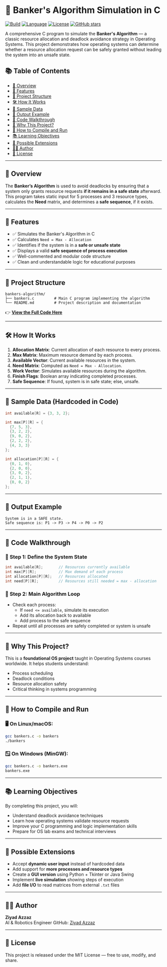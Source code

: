 # 🧠 Banker's Algorithm Simulation in C

[![Build](https://img.shields.io/badge/build-passing-brightgreen)](https://github.com/ZiyadAzzaz/bankers-algorithm)
[![Language](https://img.shields.io/badge/language-C-blue)](https://en.wikipedia.org/wiki/C_(programming_language))
[![License](https://img.shields.io/badge/license-MIT-green.svg)](LICENSE)
[![GitHub stars](https://img.shields.io/github/stars/ZiyadAzzaz/bankers-algorithm?style=social)](https://github.com/ZiyadAzzaz/bankers-algorithm/stargazers)

A comprehensive C program to simulate the **Banker's Algorithm** — a classic resource allocation and deadlock avoidance strategy in Operating Systems. This project demonstrates how operating systems can determine whether a resource allocation request can be safely granted without leading the system into an unsafe state.


## 📚 Table of Contents

- [📌 Overview](#-overview)
- [🧰 Features](#-features)
- [📂 Project Structure](#-project-structure)
- [🛠️ How It Works](#️-how-it-works)
- [🧪 Sample Data](#-sample-data-hardcoded-in-code)
- [🧾 Output Example](#-output-example)
- [🧵 Code Walkthrough](#-code-walkthrough)
- [📌 Why This Project?](#-why-this-project)
- [🚀 How to Compile and Run](#-how-to-compile-and-run)
- [📚 Learning Objectives](#-learning-objectives)
- [🧱 Possible Extensions](#-possible-extensions)
- [🙋‍♂️ Author](#-author)
- [📜 License](#-license)
  
---

## 📌 Overview

The **Banker’s Algorithm** is used to avoid deadlocks by ensuring that a system only grants resource requests **if it remains in a safe state** afterward. This program takes static input for 5 processes and 3 resource types, calculates the **Need** matrix, and determines a **safe sequence**, if it exists.

---

## 🧰 Features

- ✅ Simulates the Banker's Algorithm in C
- ✅ Calculates `Need = Max - Allocation`
- ✅ Identifies if the system is in a **safe or unsafe state**
- ✅ Displays a valid **safe sequence of process execution**
- ✅ Well-commented and modular code structure
- ✅ Clean and understandable logic for educational purposes

---

## 📂 Project Structure

```
bankers-algorithm/
├── bankers.c         # Main C program implementing the algorithm
└── README.md         # Project description and documentation
```
👉 **[View the Full Code Here](https://github.com/ZiyadAzzaz/bankers-algorithm/blob/main/bankers.c)**

---

## 🛠️ How It Works

1. **Allocation Matrix**: Current allocation of each resource to every process.
2. **Max Matrix**: Maximum resource demand by each process.
3. **Available Vector**: Current available resources in the system.
4. **Need Matrix**: Computed as `Need = Max - Allocation`.
5. **Work Vector**: Simulates available resources during the algorithm.
6. **Finish Flags**: Boolean array indicating completed processes.
7. **Safe Sequence**: If found, system is in safe state; else, unsafe.

---

## 🧪 Sample Data (Hardcoded in Code)

```c
int available[R] = {3, 3, 2};

int max[P][R] = {
  {7, 5, 3},
  {3, 2, 2},
  {9, 0, 2},
  {2, 2, 2},
  {4, 3, 3}
};

int allocation[P][R] = {
  {0, 1, 0},
  {2, 0, 0},
  {3, 0, 2},
  {2, 1, 1},
  {0, 0, 2}
};
```

---

## 🧾 Output Example

```
System is in a SAFE state.
Safe sequence is: P1 -> P3 -> P4 -> P0 -> P2
```

---

## 🧵 Code Walkthrough

### 🔸 Step 1: Define the System State
```c
int available[R];       // Resources currently available
int max[P][R];          // Max demand of each process
int allocation[P][R];   // Resources allocated
int need[P][R];         // Resources still needed = max - allocation
```

### 🔸 Step 2: Main Algorithm Loop
- Check each process:
  - If `need <= available`, simulate its execution
  - Add its allocation back to available
  - Add process to the safe sequence
- Repeat until all processes are safely completed or system is unsafe

---

## 📌 Why This Project?

This is a **foundational OS project** taught in Operating Systems courses worldwide. It helps students understand:

- Process scheduling  
- Deadlock conditions  
- Resource allocation safety  
- Critical thinking in systems programming

---

## 🚀 How to Compile and Run

### 🖥️ On Linux/macOS:
```bash
gcc bankers.c -o bankers
./bankers
```

### 🪟 On Windows (MinGW):
```bash
gcc bankers.c -o bankers.exe
bankers.exe
```

---

## 📚 Learning Objectives

By completing this project, you will:

- Understand deadlock avoidance techniques  
- Learn how operating systems validate resource requests  
- Improve your C programming and logic implementation skills  
- Prepare for OS lab exams and technical interviews  

---

## 🧱 Possible Extensions

- Accept **dynamic user input** instead of hardcoded data  
- Add support for **more processes and resource types**  
- Create a **GUI version** using Python + Tkinter or Java Swing  
- Implement **live simulation** showing steps of execution  
- Add **file I/O** to read matrices from external `.txt` files  

---

## 🙋‍♂️ Author

**Ziyad Azzaz**  
AI & Robotics Engineer
GitHub: [Ziyad Azzaz](https://github.com/ZiyadAzzaz)

---

## 📜 License

This project is released under the MIT License — free to use, modify, and share.
